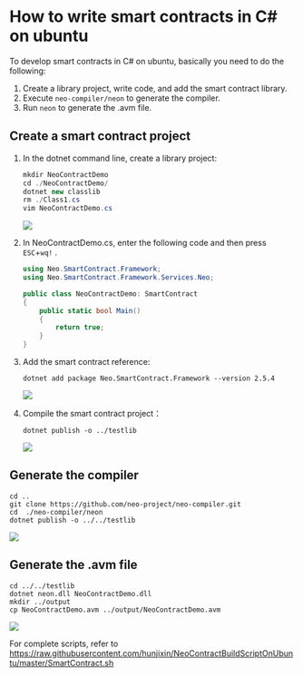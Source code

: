 # How to write smart contracts in C# on ubuntu

To develop smart contracts in C# on ubuntu, basically you need to do the following:

1. Create a library project, write code, and add the smart contract library.
2. Execute `neo-compiler/neon` to generate the compiler.
3. Run `neon` to generate the .avm file.

## Create a smart contract project

1. In the dotnet command line, create a library project:

   ```c#
   mkdir NeoContractDemo
   cd ./NeoContractDemo/
   dotnet new classlib
   rm ./Class1.cs
   vim NeoContractDemo.cs
   ```

   ![](../../../assets/create_neo_contract.png)

2. In NeoContractDemo.cs, enter the following code and then press `ESC`+`wq!` .

   ```c#
   using Neo.SmartContract.Framework;
   using Neo.SmartContract.Framework.Services.Neo;

   public class NeoContractDemo: SmartContract
   {
       public static bool Main()
       {
           return true;
       }
   }
   ```

3. Add the smart contract reference:

   ```
   dotnet add package Neo.SmartContract.Framework --version 2.5.4
   ```

   ![](../../../assets/neo_addpackage.png)

4. Compile the smart contract project：

   ```
   dotnet publish -o ../testlib
   ```

   ![](../../../assets/build_neo_contract_project.png)

## Generate the compiler

    cd ..
    git clone https://github.com/neo-project/neo-compiler.git
    cd  ./neo-compiler/neon
    dotnet publish -o ../../testlib

![](../../../assets/build_neo_neoa.png)

## Generate the .avm file

    cd ../../testlib
    dotnet neon.dll NeoContractDemo.dll
    mkdir ../output
    cp NeoContractDemo.avm ../output/NeoContractDemo.avm

![](../../../assets/neo_contract_build_avm.png)

For complete scripts, refer to https://raw.githubusercontent.com/hunjixin/NeoContractBuildScriptOnUbuntu/master/SmartContract.sh
